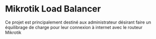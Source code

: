 # Mikrotik Load Balancer
 Ce projet est principalement destiné aux administrateur désirant faire un équilibrage de charge pour leur connexion à internet avec le routeur Mikrotik
